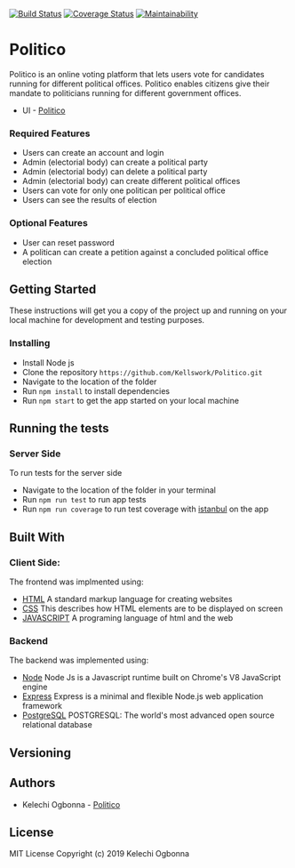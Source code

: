 [![Build Status](https://travis-ci.org/Kellswork/Politico.svg?branch=develop)](https://travis-ci.org/Kellswork/Politico)
[![Coverage Status](https://coveralls.io/repos/github/Kellswork/Politico/badge.svg?branch=develop)](https://coveralls.io/github/Kellswork/Politico?branch=develop)
[![Maintainability](https://api.codeclimate.com/v1/badges/031f2868875844e96699/maintainability)](https://codeclimate.com/github/Kellswork/Politico/maintainability)
# Politico

Politico is an online voting platform that lets users vote for candidates running for different political offices. Politico enables citizens give their mandate to politicians running for different government offices.
- UI - [Politico](https://kellswork.github.io/Politico/index.html)


### Required Features

- Users can create an account and login
- Admin (electorial body) can create a political party
- Admin (electorial body) can delete a political party
- Admin (electorial body) can create different political offices
- Users can vote for only one politican per political office
- Users can see the results of election

### Optional Features
- User can reset password
- A politican can create a petition against a concluded political office election

## Getting Started
These instructions will get you a copy of the project up and running on your local machine for development and testing purposes.

### Installing
- Install Node js
- Clone the repository `https://github.com/Kellswork/Politico.git`
- Navigate to the location of the folder
- Run `npm install` to install dependencies
- Run `npm start` to get the app started on your local machine

## Running the tests 
### Server Side
To run tests for the server side
- Navigate to the location of the folder in your terminal
- Run `npm run test` to run app tests
- Run `npm run coverage` to run test coverage with [istanbul]() on the app

## Built With

### Client Side:

The frontend was implmented using:

- [HTML]() A standard markup language for creating websites
- [CSS]() This describes how HTML elements are to be displayed on screen
- [JAVASCRIPT](https://www.javascript.com/) A programing language of html and the web

### Backend
The backend was implemented using:

- [Node](https://nodejs.org/en/) Node Js is a Javascript runtime built on Chrome's V8 JavaScript engine
- [Express](https://expressjs.com/) Express is a minimal and flexible Node.js web application framework
- [PostgreSQL](https://www.postgresql.org/) POSTGRESQL: The world's most advanced open source relational database

## Versioning

## Authors

- Kelechi Ogbonna - [Politico](https://kellswork.github.io/Politico/)

## License
MIT License
Copyright (c) 2019 Kelechi Ogbonna
